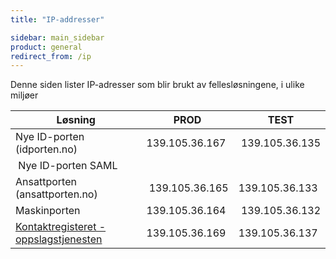 ```yaml
---
title: "IP-addresser"

sidebar: main_sidebar
product: general
redirect_from: /ip
---
```


Denne siden lister IP-adresser som blir brukt av fellesløsningene, i ulike miljøer


| Løsning | PROD | TEST |
| - | - |-|
| Nye ID-porten (idporten.no) | 139.105.36.167 | 139.105.36.135|
| Nye ID-porten SAML | | 
| Ansattporten (ansattporten.no) | 139.105.36.165 | 139.105.36.133|
| Maskinporten | 139.105.36.164 | 139.105.36.132 |
| [Kontaktregisteret - oppslagstjenesten](https://docs.digdir.no/docs/Kontaktregisteret/oppslagstjenesten_rest.html#ip-adresser-og-brannmurkonfigurasjon)|   139.105.36.169 | 139.105.36.137 |
